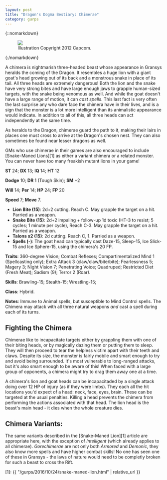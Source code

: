 ```yaml
---
layout: post
title: "Dragon's Dogma Bestiary: Chimerae"
category: gurps
---
```


{::nomarkdown}
<figure>
  <img src="{{ "/assets/DDENEMIES.jpg" | absolute_url }}"/>
  <figcaption>Illustration Copyright 2012 Capcom.</figcaption>
</figure>
{:/nomarkdown}

A chimera is nightmarish three-headed beast whose appearance in Gransys heralds
the coming of the Dragon. It resembles a huge lion with a giant goat's head
growing out of its back and a monstrous snake in place of its tail. All three
heads are extremely dangerous! Both the lion and the snake have very strong
bites and have large enough jaws to grapple human-sized targets, with the snake
being venomous as well. And while the goat doesn't have a large range of motion,
it can _cast spells_. This last fact is very often the last surprise any who
dare face the chimera have in their lives, and is a sign that the monster is a
lot more intelligent than its animalistic appearance would indicate. In addition
to all of this, all three heads can act independently at the same time.

As heralds to the Dragon, chimerae guard the path to it, making their lairs in
places one must cross to arrive at the Dragon's chosen nest. They can also
sometimes be found near lesser dragons as well.

GMs who use chimerae in their games are also encouraged to
include [Snake-Maned Lions][1] as either a variant chimera or a related
monster. You can never have too many freakish mutant lions in your game!

**ST** 24; **DX** 13; **IQ** 14; **HT** 12

**Dodge** 10; **DR** 1 (Tough Skin); **SM** +2

**Will** 14; **Per** 14; **HP** 24; **FP** 20

**Speed** 7; **Move** 7.

- **Lion Bite (15)**: 2d+2 cutting. Reach C. May grapple the target on a
  hit. Parried as a weapon.
- **Snake Bite (15)**: 2d+2 impaling + follow-up 1d toxic (HT-3 to resist; 5
  cycles; 1 minute per cycle), Reach C-3. May grapple the target on a
  hit. Parried as a weapon.
- **Talons x2 (15)**: 2d cutting. Reach C, 1. Parried as a weapon.
- **Spells (-)**: The goat head can typically cast Daze-15, Sleep-15, Ice
  Slick-15 and Ice Sphere-15, using the chimera's 20 FP.

**Traits**: 360-degree Vision; Combat Reflexes; Compartimentalized Mind 1
(Spellcasting only); Extra Attack 3 (claw/claw/bite/bite); Fearlessness 5;
Magery 3; Night Vision 7; Penetrating Voice; Quadruped; Restricted Diet (Fresh
Meat); Sadism (9); Terror 2 (Roar).

**Skills**: Brawling-15; Stealth-15; Wrestling-15;

**Class**: Hybrid.

**Notes**: Immune to Animal spells, but susceptible to Mind Control spells. The
Chimera may attack with all three natural weapons _and_ cast a spell during each
of its turns.

## Fighting the Chimera

Chimerae like to incapacitate targets either by grappling them with one of their
biting heads, or by magically dazing them or putting them to sleep. They will
then proceed to tear the helpless victim apart with their teeth and
claws. Despite its size, the monster is fairly mobile and smart enough to try
and avoid being surrounded. It's most vulnerable to long-ranged attacks, but
it's also smart enough to be aware of this! When faced with a large group of
opponents, a chimera might try to drag them away one at a time.

A chimera's lion and goat heads can be incapacitaded by a single attack doing
over 12 HP of injury (as if they were limbs). They each all the hit locations
you'd expect of a head: neck, face, eyes, brain. These can be targeted at the
usual penalties. Killing a head prevents the chimera from performing the actions
associated with that head. The lion head is the beast's main head - it dies when
the whole creature dies.

## Chimera Variants:

The same variants described in the [Snake-Maned Lion][1] article are appropriate
here, with the exception of _Intelligent_ (which already applies to all
chimerae).  _Gorechimerae_ are not only both _Armored_ and _Demonic_, they also
know more spells and have higher combat skills! No one has seen one of these in
Gransys - the laws of nature would need to be completly broken for such a beast
to cross the Rift.

[1]: {{ "/gurps/2016/10/24/snake-maned-lion.html" | relative_url }}
